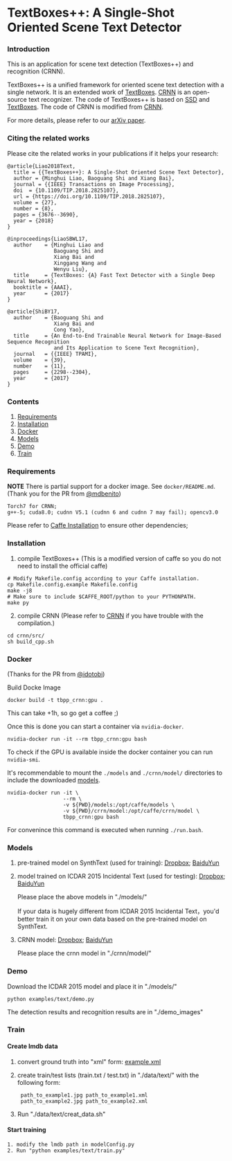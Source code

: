 # TextBoxes++: A Single-Shot Oriented Scene Text Detector

### Introduction
This is an application for scene text detection (TextBoxes++) and recognition (CRNN).

TextBoxes++ is a unified framework for oriented scene text detection with a single network. It is an extended work of [TextBoxes](https://github.com/MhLiao/TextBoxes). [CRNN](https://github.com/bgshih/crnn) is an open-source text recognizer. 
The code of TextBoxes++ is based on [SSD](https://github.com/weiliu89/caffe/tree/ssd) and [TextBoxes](https://github.com/MhLiao/TextBoxes). The code of CRNN is modified from [CRNN](https://github.com/bgshih/crnn).


For more details, please refer to our [arXiv paper](https://arxiv.org/abs/1801.02765). 
### Citing the related works

Please cite the related works in your publications if it helps your research:

    @article{Liao2018Text,
      title = {{TextBoxes++}: A Single-Shot Oriented Scene Text Detector},
      author = {Minghui Liao, Baoguang Shi and Xiang Bai},
      journal = {{IEEE} Transactions on Image Processing},
      doi  = {10.1109/TIP.2018.2825107},
      url = {https://doi.org/10.1109/TIP.2018.2825107},
      volume = {27},
      number = {8},
      pages = {3676--3690},
      year = {2018}
    }
    
    @inproceedings{LiaoSBWL17,
      author    = {Minghui Liao and
                   Baoguang Shi and
                   Xiang Bai and
                   Xinggang Wang and
                   Wenyu Liu},
      title     = {TextBoxes: {A} Fast Text Detector with a Single Deep Neural Network},
      booktitle = {AAAI},
      year      = {2017}
    }
    
    @article{ShiBY17,
      author    = {Baoguang Shi and
                   Xiang Bai and
                   Cong Yao},
      title     = {An End-to-End Trainable Neural Network for Image-Based Sequence Recognition
                   and Its Application to Scene Text Recognition},
      journal   = {{IEEE} TPAMI},
      volume    = {39},
      number    = {11},
      pages     = {2298--2304},
      year      = {2017}
    }

### Contents

1. [Requirements](#requirements)
2. [Installation](#installation)
3. [Docker](#docker)
4. [Models](#models)
5. [Demo](#demo)
6. [Train](#train)


### Requirements

**NOTE** There is partial support for a docker image. See `docker/README.md`. (Thank you for the PR from [@mdbenito](https://github.com/mdbenito))

    Torch7 for CRNN; 
    g++-5; cuda8.0; cudnn V5.1 (cudnn 6 and cudnn 7 may fail); opencv3.0
  
Please refer to [Caffe Installation](http://caffe.berkeleyvision.org/install_apt.html) to ensure other dependencies;


### Installation

1. compile TextBoxes++ (This is a modified version of caffe so you do not need to install the official caffe)
  ```Shell
  # Modify Makefile.config according to your Caffe installation.
  cp Makefile.config.example Makefile.config
  make -j8
  # Make sure to include $CAFFE_ROOT/python to your PYTHONPATH.
  make py
  ```
2. compile CRNN (Please refer to [CRNN](https://github.com/bgshih/crnn) if you have trouble with the compilation.)
  ```Shell
  cd crnn/src/
  sh build_cpp.sh
  ```

### Docker
(Thanks for the PR from [@idotobi](https://github.com/idotobi))

Build Docke Image

    docker build -t tbpp_crnn:gpu .

This can take +1h, so go get a coffee ;)

Once this is done you can start a container via `nvidia-docker`. 

    nvidia-docker run -it --rm tbpp_crnn:gpu bash

To check if the GPU is available inside the docker container you can run `nvidia-smi`.

It's recommendable to mount the `./models` and `./crnn/model/` directories to include the downloaded [models](#models).

    nvidia-docker run -it \
                      --rm \
                      -v ${PWD}/models:/opt/caffe/models \ 
                      -v ${PWD}/crrn/model:/opt/caffe/crrn/model \
                      tbpp_crnn:gpu bash

For convenince this command is executed when running `./run.bash`.
  

### Models

1. pre-trained model on SynthText (used for training):
[Dropbox](https://www.dropbox.com/s/kpv17f3syio95vn/model_pre_train_syn.caffemodel?dl=0); 
[BaiduYun](https://pan.baidu.com/s/1htV2j4K)

2. model trained on ICDAR 2015 Incidental Text (used for testing):
[Dropbox](https://www.dropbox.com/s/9znpiqpah8rir9c/model_icdar15.caffemodel?dl=0); 
[BaiduYun](https://pan.baidu.com/s/1bqekTun)
    
    Please place the above models in "./models/"
    
    If your data is hugely different from ICDAR 2015 Incidental Text，you'd better train it on your own data based on the pre-trained model on SynthText.

3. CRNN model:
[Dropbox](https://www.dropbox.com/s/kmi62qxm9z08o6h/model_crnn.t7?dl=0);
[BaiduYun](https://pan.baidu.com/s/1jJwmneI)

    Please place the crnn model in "./crnn/model/"


### Demo 

Download the ICDAR 2015 model and place it in "./models/"
  ```Shell
  python examples/text/demo.py
  ```
The detection results and recognition results are in "./demo_images"

### Train

#### Create lmdb data

1. convert ground truth into "xml" form: [example.xml](./data/example.xml)
    
2. create train/test lists (train.txt / test.txt) in "./data/text/" with the following form: 

        path_to_example1.jpg path_to_example1.xml
        path_to_example2.jpg path_to_example2.xml
            
3. Run "./data/text/creat_data.sh"
    
#### Start training
    
    1. modify the lmdb path in modelConfig.py
    2. Run "python examples/text/train.py"
